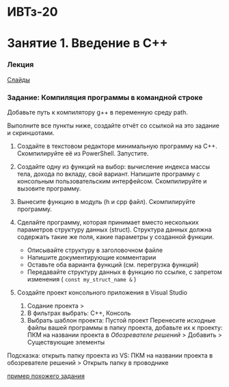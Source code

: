 # ИВТз-20

# Занятие 1. Введение в С++
### Лекция
[Слайды](https://raw.githubusercontent.com/VetrovSV/OOP/master/C%2B%2B%20(part%201).pdf)

### Задание: Компиляция программы в командной строке
Добавьте путь к компилятору g++ в переменную среду path.

Выполните все пункты ниже, создайте отчёт со ссылкой на это задание и скриншотами.

1. Создайте в текстовом редакторе минимальную программу на C++. Скомпилируйте её из PowerShell. Запустите. 
2. Создайте одну из функций на выбор: вычисление индекса массы тела, дохода по вкладу, свой вариант. Напишите программу с консольным пользовательским интерфейсом. Скомпилируйте и вызовите программу.
3. Вынесите функцию в модуль (h и cpp файл). Скомпилируйте программу. 
4. Сделайте программу, которая принимает вместо нескольких параметров структуру данных (struct). Структура данных должна содержать такие же поля, какие параметры у созданной функции.
    - Описывайте структуру в заголовочном файле
    - Напишите документирующие комментарии
    - Оставьте оба варианта функций (см. перегрузка функций)
    - Передавайте структуру данных в функцию по ссылке, с запретом изменения ( `const my_struct_name &` )

5. Создайте проект консольного приложения в Visual Studio
    1. Содание проекта >
    2. В фильтрах выбрать: С++, Консоль
    3. Выбрать шаблон проекта: Пустой проект
Перенесите исходные файлы вашей программы в папку проекта, добавьте их к проекту: ПКМ на названии проекта в _Обозревателе решений_ > Добавить > Существующие элементы

Подсказка: открыть папку проекта из VS: ПКМ на названии проекта в обозревателе решений > Открыть папку в проводнике


[пример похожего задания](https://github.com/VetrovSV/OOP/blob/master/2021-fall/plan_cpp.md#%D0%BA%D0%BE%D0%BC%D0%BF%D0%B8%D0%BB%D1%8F%D1%86%D0%B8%D1%8F-%D0%B2-%D0%BA%D0%BE%D0%BC%D0%B0%D0%BD%D0%B4%D0%BD%D0%BE%D0%B9-%D1%81%D1%82%D1%80%D0%BE%D0%BA%D0%B5)
